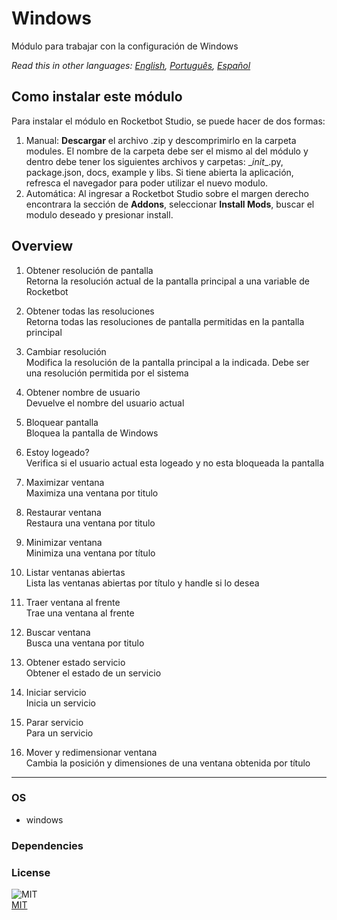 # Windows
  
Módulo para trabajar con la configuración de Windows  

*Read this in other languages: [English](README.md), [Português](README.pr.md), [Español](README.es.md)*

## Como instalar este módulo
  
Para instalar el módulo en Rocketbot Studio, se puede hacer de dos formas:
1. Manual: __Descargar__ el archivo .zip y descomprimirlo en la carpeta modules. El nombre de la carpeta debe ser el mismo al del módulo y dentro debe tener los siguientes archivos y carpetas: \__init__.py, package.json, docs, example y libs. Si tiene abierta la aplicación, refresca el navegador para poder utilizar el nuevo modulo.
2. Automática: Al ingresar a Rocketbot Studio sobre el margen derecho encontrara la sección de **Addons**, seleccionar **Install Mods**, buscar el modulo deseado y presionar install.  


## Overview


1. Obtener resolución de pantalla  
Retorna la resolución actual de la pantalla principal a una variable de Rocketbot

2. Obtener todas las resoluciones  
Retorna todas las resoluciones de pantalla permitidas en la pantalla principal

3. Cambiar resolución  
Modifica la resolución de la pantalla principal a la indicada. Debe ser una resolución permitida por el sistema

4. Obtener nombre de usuario  
Devuelve el nombre del usuario actual

5. Bloquear pantalla   
Bloquea la pantalla de Windows

6. Estoy logeado?  
Verifica si el usuario actual esta logeado y no esta bloqueada la pantalla

7. Maximizar ventana  
Maximiza una ventana por titulo

8. Restaurar ventana  
Restaura una ventana por titulo

9. Minimizar ventana  
Minimiza una ventana por título

10. Listar ventanas abiertas  
Lista las ventanas abiertas por título y handle si lo desea

11. Traer ventana al frente  
Trae una ventana al frente

12. Buscar ventana  
Busca una ventana por titulo

13. Obtener estado servicio  
Obtener el estado de un servicio

14. Iniciar servicio  
Inicia un servicio

15. Parar servicio  
Para un servicio

16. Mover y redimensionar ventana  
Cambia la posición y dimensiones de una ventana obtenida por título  




----
### OS

- windows

### Dependencies

### License
  
![MIT](https://camo.githubusercontent.com/107590fac8cbd65071396bb4d04040f76cde5bde/687474703a2f2f696d672e736869656c64732e696f2f3a6c6963656e73652d6d69742d626c75652e7376673f7374796c653d666c61742d737175617265)  
[MIT](http://opensource.org/licenses/mit-license.ph)